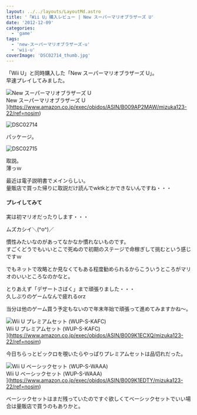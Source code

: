 ```yaml
---
layout: ../../layouts/LayoutMd.astro
title: '「Wii U」購入レビュー | New スーパーマリオブラザーズ U'
date: '2012-12-09'
categories:
  - 'game'
tags:
  - 'new-スーパーマリオブラザーズ-u'
  - 'wii-u'
coverImage: 'DSC02714_thumb.jpg'
---
```


「Wii U」と同時購入した「New スーパーマリオブラザーズ U」。  
早速プレイしてみました。

![New スーパーマリオブラザーズ U](/archive/images/51McETwqh8L._SL160_.jpg)  
New スーパーマリオブラザーズ U  
](https://www.amazon.co.jp/exec/obidos/ASIN/B009AP2MAW/mizuka123-22/ref=nosim)

![DSC02714](/archive/images/DSC02714_thumb.jpg 'DSC02714')

パッケージ。

![DSC02715](/archive/images/DSC02715_thumb.jpg 'DSC02715')

取説。  
薄っｗ

最近は電子説明書でメインらしい。  
量販店で買った帰りに取説だけ読んでwktkとかできないんですね・・・

#### プレイしてみて

実は初マリオだったりします・・・

ムズカシイ＼(^o^)／

慣性みたいなのがあってなかなか慣れないものです。  
すごくどうでもいいとこで死ぬので初期のステージで命稼ぎして挑むという感じですｗ

でもネットで攻略とか見なくてもある程度勧められるからこういうところがマリオのいいところなのかなと。

とりあえず「デザートさばく」まで頑張りました・・・  
久しぶりのゲームなんで疲れるorz

当分は他のゲーム買う予定もないので年末年始で頑張って進めてみますかね～。

![Wii U プレミアムセット (WUP-S-KAFC)](/archive/images/416M011NOXL._SL160_.jpg)  
Wii U プレミアムセット (WUP-S-KAFC)  
](https://www.amazon.co.jp/exec/obidos/ASIN/B009K1ECXQ/mizuka123-22/ref=nosim)

今日ちらっとビックロを覗いたらやっぱりプレミアムセットは品切れだった。

![Wii U ベーシックセット (WUP-S-WAAA)](/archive/images/41ubuTMUhDL._SL160_.jpg)  
Wii U ベーシックセット (WUP-S-WAAA)  
](https://www.amazon.co.jp/exec/obidos/ASIN/B009K1EDTY/mizuka123-22/ref=nosim)

ベーシックセットはまだ残っていたのですぐ欲しくてベーシックセットでいい場合は量販店で買うのもありかと。
